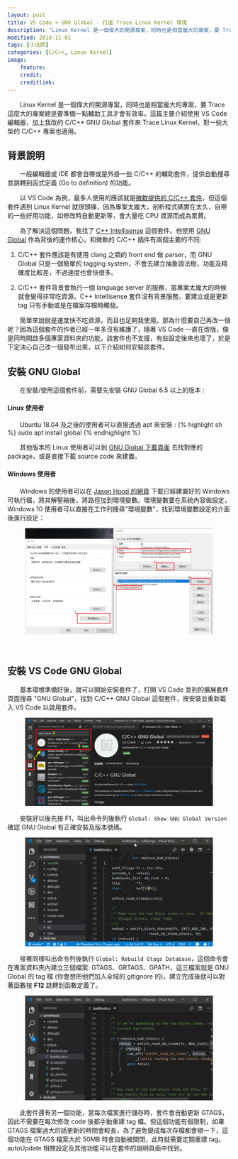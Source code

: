```yaml
---
layout: post
title: VS Code + GNU Global - 打造 Trace Linux Kernel 環境
description: "Linux Kernel 是一個偉大的開源專案，同時也是相當龐大的專案，要 Trace 這麼大的專案總是要準備一點輔助工具才會有效率。這篇主要介紹使用 VS Code 編輯器，加上我改的 C/C++ GNU Global 套件來 Trace Linux Kernel，對一些大型的 C/C++ 專案也適用"
modified: 2018-11-01
tags: [小法師]
categories: [C/C++, Linux Kernel]
image:
    feature: 
    credit: 
    creditlink: 
---
```


　　Linux Kernel 是一個偉大的開源專案，同時也是相當龐大的專案，要 Trace 這麼大的專案總是要準備一點輔助工具才會有效率。這篇主要介紹使用 VS Code 編輯器，加上我改的 C/C++ GNU Global 套件來 Trace Linux Kernel，對一些大型的 C/C++ 專案也適用。

<!--more--> 

## 背景說明

　　一般編輯器或 IDE 都會自帶或是外掛一些 C/C++ 的輔助套件，提供自動搜尋並跳轉到函式定義 (Go to definition) 的功能。

　　以 VS Code 為例，最多人使用的應該就是[微軟提供的 C/C++ 套件](https://marketplace.visualstudio.com/items?itemName=ms-vscode.cpptools)，但這個套件遇到 Linux Kernel 就很頭痛，因為專案太龐大，剖析程式碼實在太久，自帶的一些好用功能，如修改時自動更新等，會大量吃 CPU 資源而成為累贅。

　　為了解決這個問題，我找了 [C++ Intellisense](https://marketplace.visualstudio.com/items?itemName=austin.code-gnu-global) 這個套件。他使用 [GNU Global](https://www.gnu.org/software/global/) 作為背後的運作核心，和微軟的 C/C++ 插件有兩個主要的不同:

1. C/C++ 套件應該是有使用 clang 之類的 front end 做 parser，而 GNU Global 只是一個簡單的 tagging system，不會去建立抽象語法樹，功能及精確度比較差，不過速度也會快很多。

2. C/C++ 套件背景會執行一個 language server 的服務，當專案太龐大的時候就會變得非常吃資源。C++ Intellisense 套件沒有背景服務，要建立或是更新 tag 只有手動或是在檔案存檔時觸發。

　　簡單來說就是速度快不吃資源，而且也足夠我使用。那為什麼要自己再改一個呢？因為這個套件的作者已經一年多沒有維護了，隨著 VS Code 一直在改版，像是同時開啟多個專案資料夾的功能，該套件也不支援，有些設定後來也壞了，於是下定決心自己改一個發布出來，以下介紹如何安裝該套件。

## 安裝 GNU Global

　　在安裝/使用這個套件前，需要先安裝 GNU Global 6.5 以上的版本 :

#### Linux 使用者
　　Ubuntu 18.04 及之後的使用者可以直接透過 apt 來安裝 :
{% highlight sh %}
sudo apt install global
{% endhighlight %}

　　其他版本的 Linux 使用者可以到 [GNU Global 下載頁面](https://www.gnu.org/software/global/download.html) 去找對應的 package，或是直接下載 source code 來建置。

#### Windows 使用者
　　Windows 的使用者可以在 [Jason Hood 的網頁](http://adoxa.altervista.org/global/) 下載已經建置好的 Windows 可執行檔，將其解壓縮後，將路徑加到環境變數。環境變數要在系統內容做設定，Windows 10 使用者可以直接在工作列搜尋"環境變數"，找到環境變數設定的介面後進行設定：

<figure class="center">
<img src="/images/2018/10/vscode-gnu-global-03.png" alt="">
</figure>　

## 安裝 VS Code GNU Global

　　基本環境準備好後，就可以開始安裝套件了，打開 VS Code 並到的擴展套件頁面搜尋 "GNU Global"，找到 C/C++ GNU Global 這個套件，按安裝並重新載入 VS Code 以啟用套件。
<figure class="center">
<img src="/images/2018/10/vscode-gnu-global-01.png" alt="">
</figure>

　　安裝好以後先按 F1，叫出命令列後執行 `Global: Show GNU Global Version` 確認 GNU Global 有正確安裝及版本號碼。

<figure class="center">
<img src="/images/2018/10/vscode-gnu-global-04.gif" alt="">
</figure>

　　接著同樣叫出命令列後執行 `Global: Rebuild Gtags Database`，這個命令會在專案資料夾內建立三個檔案: GTAGS、GRTAGS、GPATH，這三檔案就是 GNU Global 的 tag 檔 (你會想把他們加入全域的 gitignore 的)，建立完成後就可以對著函數按 **F12** 跳轉到函數定義了。

<figure class="center">
<img src="/images/2018/10/vscode-gnu-global-05.gif" alt="">
</figure>

　　此套件還有另一個功能，當每次檔案進行儲存時，套件會自動更新 GTAGS，因此不需要在每次修改 code 後都手動重建 tag 檔。但這個功能有個限制，如果 GTAGS 檔案過大的話更新的時間會較長，為了避免變成每次存檔都會頓一下，這個功能在 GTAGS 檔案大於 50MB 時會自動被關閉，此時就需要定期重建 tag。autoUpdate 相關設定及其他功能可以在套件的說明頁面中找到。
